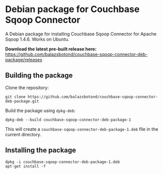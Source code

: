 Debian package for Couchbase Sqoop Connector
============================================

A Debian package for installing Couchbase Sqoop Connector for Apache Sqoop 1.4.6. Works on Ubuntu.

**Download the latest pre-built release here:**
https://github.com/balazsbotond/couchbase-sqoop-connector-deb-package/releases

Building the package
--------------------

Clone the repository:

    git clone https://github.com/balazsbotond/couchbase-sqoop-connector-deb-package.git

Build the package using `dpkg-deb`:

    dpkg-deb --build couchbase-sqoop-connector-deb-package-1

This will create a `couchbase-sqoop-connector-deb-package-1.deb` file in the current directory.

Installing the package
----------------------

    dpkg -i couchbase-sqoop-connector-deb-package-1.deb
    apt-get install -f

